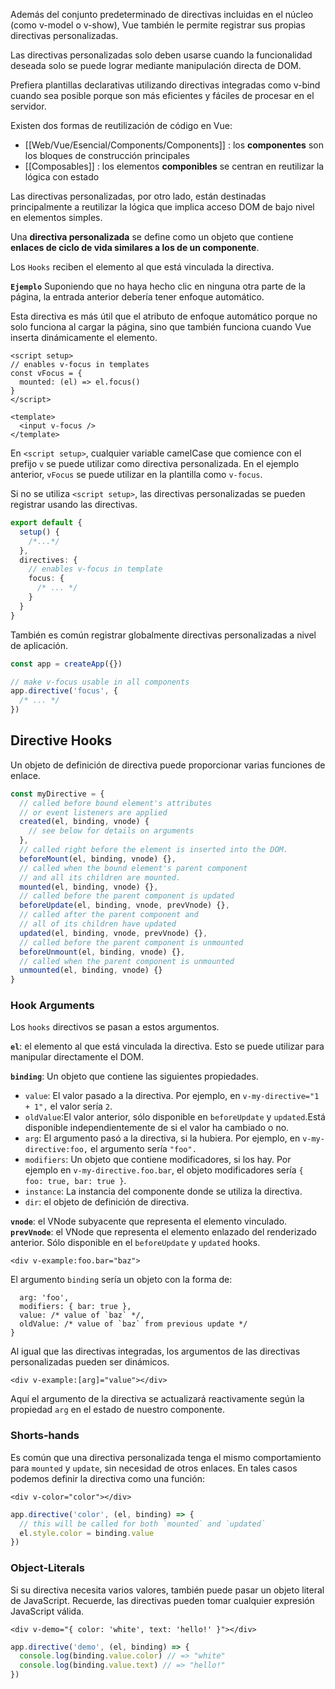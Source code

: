Además del conjunto predeterminado de directivas incluidas en el núcleo (como v-model o v-show), Vue también le permite registrar sus propias directivas personalizadas.

Las directivas personalizadas solo deben usarse cuando la funcionalidad deseada solo se puede lograr mediante manipulación directa de DOM.

Prefiera plantillas declarativas utilizando directivas integradas como v-bind cuando sea posible porque son más eficientes y fáciles de procesar en el servidor.


Existen dos formas de reutilización de código en Vue: 
- [[Web/Vue/Esencial/Components/Components]] : los **componentes** son los bloques de construcción principales
- [[Composables]] : los elementos **componibles** se centran en reutilizar la lógica con estado

Las directivas personalizadas, por otro lado, están destinadas principalmente a reutilizar la lógica que implica acceso DOM de bajo nivel en elementos simples.


Una **directiva personalizada** se define como un objeto que contiene **enlaces de ciclo de vida similares a los de un componente**. 

Los `Hooks` reciben el elemento al que está vinculada la directiva. 

**`Ejemplo`**
Suponiendo que no haya hecho clic en ninguna otra parte de la página, la entrada anterior debería tener enfoque automático.

Esta directiva es más útil que el atributo de enfoque automático porque no solo funciona al cargar la página, sino que también funciona cuando Vue inserta dinámicamente el elemento.
```vue
<script setup>
// enables v-focus in templates
const vFocus = {
  mounted: (el) => el.focus()
}
</script>

<template>
  <input v-focus />
</template>
```


En `<script setup>`, cualquier variable camelCase que comience con el prefijo `v` se puede utilizar como directiva personalizada. En el ejemplo anterior, `vFocus` se puede utilizar en la plantilla como `v-focus`.

Si no se utiliza `<script setup>`, las directivas personalizadas se pueden registrar usando las directivas.

```ts
export default {
  setup() {
    /*...*/
  },
  directives: {
    // enables v-focus in template
    focus: {
      /* ... */
    }
  }
}
```

También es común registrar globalmente directivas personalizadas a nivel de aplicación.

```ts
const app = createApp({})

// make v-focus usable in all components
app.directive('focus', {
  /* ... */
})
```

## Directive Hooks
Un objeto de definición de directiva puede proporcionar varias funciones de enlace.

```js
const myDirective = {
  // called before bound element's attributes
  // or event listeners are applied
  created(el, binding, vnode) {
    // see below for details on arguments
  },
  // called right before the element is inserted into the DOM.
  beforeMount(el, binding, vnode) {},
  // called when the bound element's parent component
  // and all its children are mounted.
  mounted(el, binding, vnode) {},
  // called before the parent component is updated
  beforeUpdate(el, binding, vnode, prevVnode) {},
  // called after the parent component and
  // all of its children have updated
  updated(el, binding, vnode, prevVnode) {},
  // called before the parent component is unmounted
  beforeUnmount(el, binding, vnode) {},
  // called when the parent component is unmounted
  unmounted(el, binding, vnode) {}
}
```
### Hook Arguments
Los `hooks` directivos se pasan a estos argumentos.

**`el`**: el elemento al que está vinculada la directiva. Esto se puede utilizar para manipular directamente el DOM.

**`binding`**: Un objeto que contiene las siguientes propiedades.
- `value`: El valor pasado a la directiva. Por ejemplo, en `v-my-directive="1 + 1",` el valor sería `2`.
- `oldValue`:El valor anterior, sólo disponible en `beforeUpdate` y `updated`.Está disponible independientemente de si el valor ha cambiado o no.
- `arg`: El argumento pasó a la directiva, si la hubiera. Por ejemplo, en `v-my-directive:foo,` el argumento sería `"foo".`
- `modifiers`: Un objeto que contiene modificadores, si los hay. Por ejemplo en `v-my-directive.foo.bar`, el objeto modificadores sería `{ foo: true, bar: true }`.
- `instance`: La instancia del componente donde se utiliza la directiva.
- `dir`: el objeto de definición de directiva.

**`vnode`**: el VNode subyacente que representa el elemento vinculado.
**`prevVnode`**: el VNode que representa el elemento enlazado del renderizado anterior. Sólo disponible en el `beforeUpdate` y `updated` hooks.

```vue
<div v-example:foo.bar="baz">
```

El argumento `binding` sería un objeto con la forma de:

```ts{
  arg: 'foo',
  modifiers: { bar: true },
  value: /* value of `baz` */,
  oldValue: /* value of `baz` from previous update */
}
```

Al igual que las directivas integradas, los argumentos de las directivas personalizadas pueden ser dinámicos.

```vue
<div v-example:[arg]="value"></div>
```

Aquí el argumento de la directiva se actualizará reactivamente según la propiedad `arg` en el estado de nuestro componente.

### Shorts-hands

Es común que una directiva personalizada tenga el mismo comportamiento para `mounted` y `update`, sin necesidad de otros enlaces. En tales casos podemos definir la directiva como una función:

```vue
<div v-color="color"></div>
```

```ts
app.directive('color', (el, binding) => {
  // this will be called for both `mounted` and `updated`
  el.style.color = binding.value
})
```

### Object-Literals
Si su directiva necesita varios valores, también puede pasar un objeto literal de JavaScript. Recuerde, las directivas pueden tomar cualquier expresión JavaScript válida.
```vue
<div v-demo="{ color: 'white', text: 'hello!' }"></div>
```

```js
app.directive('demo', (el, binding) => {
  console.log(binding.value.color) // => "white"
  console.log(binding.value.text) // => "hello!"
})
```

